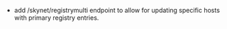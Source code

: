 - add /skynet/registrymulti endpoint to allow for updating specific hosts with primary registry entries.